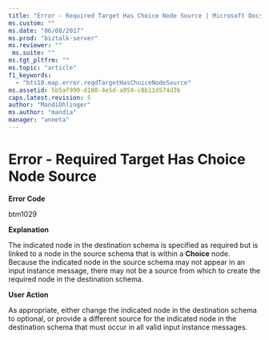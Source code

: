 ```yaml
---
title: "Error - Required Target Has Choice Node Source | Microsoft Docs"
ms.custom: ""
ms.date: "06/08/2017"
ms.prod: "biztalk-server"
ms.reviewer: ""
 ms.suite: ""
ms.tgt_pltfrm: ""
ms.topic: "article"
f1_keywords: 
  - "bts10.map.error.reqdTargetHasChoiceNodeSource"
ms.assetid: 5b5af999-d100-4e5d-a959-c8b11d574d3b
caps.latest.revision: 5
author: "MandiOhlinger"
ms.author: "mandia"
manager: "anneta"
---
```

# Error - Required Target Has Choice Node Source
**Error Code**  
  
 btm1029  
  
 **Explanation**  
  
 The indicated node in the destination schema is specified as required but is linked to a node in the source schema that is within a **Choice** node. Because the indicated node in the source schema may not appear in an input instance message, there may not be a source from which to create the required node in the destination schema.  
  
 **User Action**  
  
 As appropriate, either change the indicated node in the destination schema to optional, or provide a different source for the indicated node in the destination schema that must occur in all valid input instance messages.